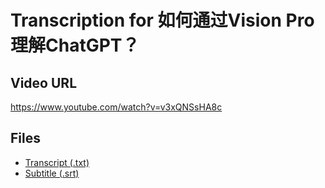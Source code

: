 # Transcription for 如何通过Vision Pro理解ChatGPT？
## Video URL
https://www.youtube.com/watch?v=v3xQNSsHA8c
 
## Files
- [Transcript (.txt)](./transcript.txt)
- [Subtitle (.srt)](./transcript.srt)

